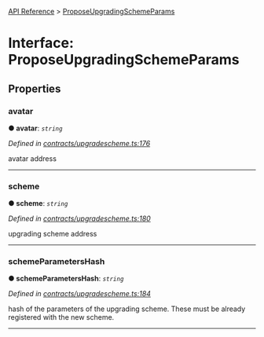 [API Reference](../README.md) > [ProposeUpgradingSchemeParams](../interfaces/ProposeUpgradingSchemeParams.md)



# Interface: ProposeUpgradingSchemeParams


## Properties
<a id="avatar"></a>

###  avatar

**●  avatar**:  *`string`* 

*Defined in [contracts/upgradescheme.ts:176](https://github.com/daostack/arc.js/blob/caacbb2/lib/contracts/upgradescheme.ts#L176)*



avatar address




___

<a id="scheme"></a>

###  scheme

**●  scheme**:  *`string`* 

*Defined in [contracts/upgradescheme.ts:180](https://github.com/daostack/arc.js/blob/caacbb2/lib/contracts/upgradescheme.ts#L180)*



upgrading scheme address




___

<a id="schemeParametersHash"></a>

###  schemeParametersHash

**●  schemeParametersHash**:  *`string`* 

*Defined in [contracts/upgradescheme.ts:184](https://github.com/daostack/arc.js/blob/caacbb2/lib/contracts/upgradescheme.ts#L184)*



hash of the parameters of the upgrading scheme. These must be already registered with the new scheme.




___


